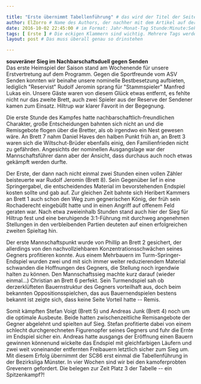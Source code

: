 ```yaml
---

title: "Erste übernimmt Tabellenführung" # das wird der Titel der Seite, am besten in Anführungszeichen (z.B. wenn er Sonderzeichen enthält)
author: ElZorro # Name des Authors, der nachher mit dem Artikel auf der Seite angezeigt wird; das ist unabhängig vom github-Benutzernamen
date: 2016-10-02 22:45:00 # im Format: Jahr-Monat-Tag Stunde:Minute:Sekunde, die Uhrzeit ist optional
tags: [ Erste ] # Die eckigen Klammern sind wichtig. Mehrere Tags werden durch Kommas separiert
layout: post # Das muss überall genau so drinstehen

---
```

**souveräner Sieg im Nachbarschaftsduell gegen Senden**  
Das erste Heimspiel der Saison stand am Wochenende für unsere Erstvertretung auf dem Programm. Gegen die Sportfreunde vom ASV Senden konnten wir beinahe unsere nominelle Bestbesetzung aufbieten, lediglich "Reservist" Rudolf Jeromin sprang für "Stammspieler" Manfred Lukas ein. Unsere Gäste waren von diesem Glück etwas entfernt, es fehlte nicht nur das zweite Brett, auch zwei Spieler aus der Reserve der Sendener kamen zum Einsatz. Hiltrup war klarer Favorit in der Begegnung.
<!-- continue -->
Die erste Stunde des Kampfes hatte nachbarschaftlich-freundlichen Charakter, große Entscheidungen bahnten sich nicht an und die Remisgebote flogen über die Bretter, als ob irgendwo ein Nest gewesen wäre. An Brett 7 nahm Daniel Haves den halben Punkt früh an, an Brett 3 waren sich die Wiltschut-Brüder ebenfalls einig, den Familienfrieden nicht zu gefährden. Angesichts der nominellen Ausgangslage war der Mannschaftsführer dann aber der Ansicht, dass durchaus auch noch etwas gekämpft werden durfte.

Der Erste, der dann nach nicht einmal zwei Stunden einen vollen Zähler beisteuerte war Rudolf Jeromin (Brett 8). Sein Gegenüber lief in eine Springergabel, die entscheidendes Material im bevorstehenden Endspiel kosten sollte und gab auf. Zur gleichen Zeit bahnte sich Heribert Kammers an Brett 1 auch schon den Weg zum gegnerischen König, der früh sein Rochaderecht eingebüßt hatte und in einen Angriff auf offenem Feld geraten war. Nach etwa zweieinhalb Stunden stand auch hier der Sieg für Hiltrup fest und eine beruhigende 3:1-Führung mit durchweg angenehmen Stellungen in den verbleibenden Partien deuteten auf einen erfolgreichen zweiten Spieltag hin.

Der erste Mannschaftspunkt wurde von Phillip an Brett 2 gesichert, der allerdings von den nachvollziehbaren Konzentrationsschwächen seines Gegners profitieren konnte. Aus einem Mehrbauern im Turm-Springer-Endspiel wurden zwei und mit sich immer weiter reduzierendem Material schwanden die Hoffnungen des Gegners, die Stellung noch irgendwie halten zu können. Den Mannschaftssieg machte kurz darauf (wieder einmal...) Christian an Brett 6 perfekt. Sein Turmendspiel sah ob derzerklüfteten Bauernstruktur des Gegners vorteilhaft aus, doch beim bekannten Oppositionsspielchen, das aus Bauernendspielen bestens bekannt ist zeigte sich, dass keine Seite Vorteil hatte -- Remis.

Somit kämpften Stefan Voigt (Brett 5) und Andreas Junk (Brett 4) noch um die optimale Ausbeute. Beide hatten zwischenzeitliche Remisangebote der Gegner abgelehnt und spielten auf Sieg. Stefan profitierte dabei  von einem schlecht durchgerechneten Figurenopfer seines Gegners und fuhr die Ernte im Endspiel sicher ein. Andreas hatte ausgangs der Eröffnung einen Bauern gewinnen könnenund wickelte das Endspiel mit gleichfarbigen Läufern und zwei weit voneinander entfernten Freibauern letztlich sicher zum Sieg um. Mit diesem Erfolg übernimmt der SC86 erst einmal die Tabellenführung in der Bezirksliga Münster. In vier Wochen sind wir bei den kamoferprobten Grevenern gefordert. Die belegen zur Zeit Platz 3 der Tabelle -- ein Spitzenkampf?!
